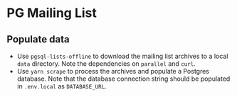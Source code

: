 # PG Mailing List

## Populate data

- Use `pgsql-lists-offline` to download the mailing list archives to a local `data` directory. Note the dependencies on `parallel` and `curl`.
- Use `yarn scrape` to process the archives and populate a Postgres database. Note that the database connection string should be populated in `.env.local` as `DATABASE_URL`.
